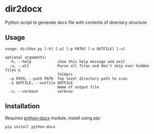 # dir2docx
Python script to generate docx file with contents of directory structure

## Usage

    usage: dir2dox.py [-h] [-a] [-p PATH] [-o OUTFILE] [-v]
    
    optional arguments:
      -h, --help            show this help message and exit
      -a, --all             Parse all files and don't skip over hidden files &
                            folders
      -p PATH, --path PATH  Top level directory path to scan
      -o OUTFILE, --outfile OUTFILE
                            Name of output file
      -v, --verbose         verbose

## Installation

Requires [python-docx](https://github.com/python-openxml/python-docx) module, 
install using pip:

    pip install python-docx

